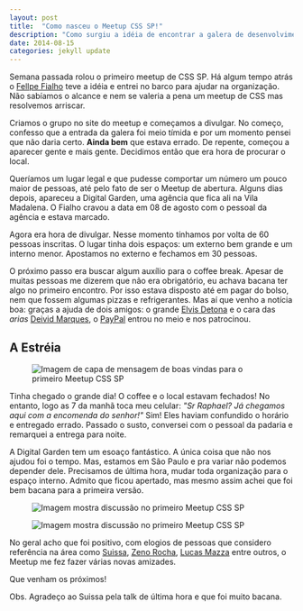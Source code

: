 ```yaml
---
layout: post
title:  "Como nasceu o Meetup CSS SP!"
description: "Como surgiu a idéia de encontrar a galera de desenvolvimento e falar sobre CSS!"
date: 2014-08-15
categories: jekyll update
---
```


Semana passada rolou o primeiro meetup de CSS SP. Há algum tempo atrás o [Fellpe Fialho](https://twitter.com/lfeh) teve a idéia e entrei no barco para ajudar na organização. Não sabíamos o alcance e nem se valeria a pena um meetup de CSS mas resolvemos arriscar.

Criamos o grupo no site do meetup e começamos a divulgar. No começo, confesso que a entrada da galera foi meio tímida e por um momento pensei que não daria certo. **Ainda bem** que estava errado. De repente, começou a aparecer gente e mais gente. Decidimos então que era hora de procurar o local.

Queríamos um lugar legal e que pudesse comportar um número um pouco maior de pessoas, até pelo fato de ser o Meetup de abertura. Alguns dias depois, apareceu a Digital Garden, uma agência que fica ali na Vila Madalena. O Fialho cravou a data em 08 de agosto com o pessoal da agência e estava marcado.

Agora era hora de divulgar. Nesse momento tínhamos por volta de 60 pessoas inscritas. O lugar tinha dois espaços: um externo bem grande e um interno menor. Apostamos no externo e fechamos em 30 pessoas.

O próximo passo era buscar algum auxílio para o coffee break. Apesar de muitas pessoas me dizerem que não era obrigatório, eu achava bacana ter algo no primeiro encontro. Por isso estava disposto até em pagar do bolso, nem que fossem algumas pizzas e refrigerantes. Mas aí que venho a notícia boa: graças a ajuda de dois amigos: o grande [Elvis Detona](https://twitter.com/elvisdetona) e o cara das *arias* [Deivid Marques](https://twitter.com/deividmarques), o [PayPal](https://twitter.com/br_paypaldev) entrou no meio e nos patrocinou.

<h2 class="subtitle">A Estréia</h2>

<figure class="text-center">
    <img src="{{ site.baseurl}}build/img/posts/meetup-css-bem-vindos.jpg" alt="Imagem de capa de mensagem de boas vindas para o primeiro Meetup CSS SP">
</figure>

Tinha chegado o grande dia! O coffee e o local estavam fechados! No entanto, logo as 7 da manhã toca meu celular: *"Sr Raphael? Já chegamos aqui com a encomenda do senhor!"* Sim! Eles haviam confundido o horário e entregado errado. Passado o susto, conversei com o pessoal da padaria e remarquei a entrega para noite.

A Digital Garden tem um esoaço fantástico. A única coisa que não nos ajudou foi o tempo. Mas, estamos em São Paulo e pra variar não podemos depender dele. Precisamos de última hora, mudar toda organização para o espaço interno. Admito que ficou apertado, mas mesmo assim achei que foi bem bacana para a primeira versão.

<figure class="text-center">
    <img src="{{ site.baseurl}}build/img/posts/meetup-css-01.jpg" alt="Imagem mostra discussão no primeiro Meetup CSS SP">
</figure>

<figure class="text-center">
    <img src="{{ site.baseurl}}build/img/posts/meetup-css-02.jpg" alt="Imagem mostra discussão no primeiro Meetup CSS SP">
</figure>

No geral acho que foi positivo, com elogios de pessoas que considero referência na área como [Suissa](https://twitter.com/osuissa), [Zeno Rocha](https://twitter.com/zenorocha), [Lucas Mazza](https://twitter.com/lucasmazza) entre outros, o Meetup me fez fazer várias novas amizades.

Que venham os próximos!

Obs. Agradeço ao Suissa pela talk de última hora e que foi muito bacana.